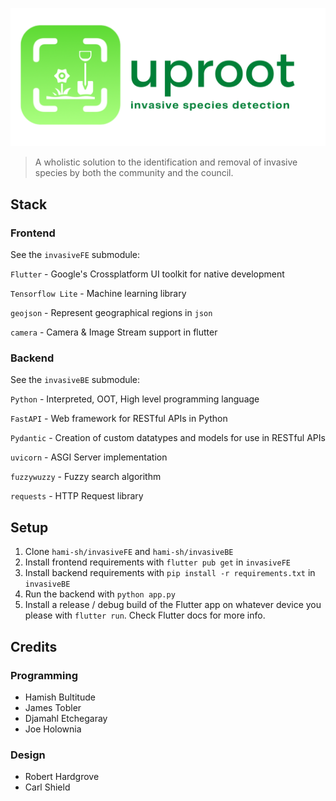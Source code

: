 <p align="center">
  <img src="images/logo.png" />
</p>

> A wholistic solution to the identification and removal of invasive species by 
> both the community and the council.

## Stack 
### Frontend
 
See the `invasiveFE` submodule:

`Flutter` - Google's Crossplatform UI toolkit for native development

`Tensorflow Lite` - Machine learning library

`geojson` - Represent geographical regions in `json`

`camera` - Camera & Image Stream support in flutter

### Backend

See the `invasiveBE` submodule:

`Python` - Interpreted, OOT, High level programming language

`FastAPI` - Web framework for RESTful APIs in Python

`Pydantic` - Creation of custom datatypes and models for use in RESTful APIs

`uvicorn` - ASGI Server implementation

`fuzzywuzzy` - Fuzzy search algorithm

`requests` - HTTP Request library

## Setup 

1. Clone `hami-sh/invasiveFE` and `hami-sh/invasiveBE`
2. Install frontend requirements with `flutter pub get` in `invasiveFE`
3. Install backend requirements with `pip install -r requirements.txt` in `invasiveBE`
4. Run the backend with `python app.py`
5. Install a release / debug build of the Flutter app on whatever device you please with 
   `flutter run`. Check Flutter docs for more info.

## Credits
### Programming
* Hamish Bultitude
* James Tobler
* Djamahl Etchegaray
* Joe Holownia

### Design
* Robert Hardgrove
* Carl Shield

